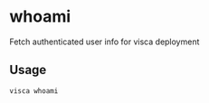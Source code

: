 # whoami

Fetch authenticated user info for visca deployment

## Usage

```console
visca whoami
```
